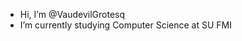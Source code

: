 - Hi, I’m @VaudevilGrotesq
- I’m currently studying Computer Science at SU FMI

<!---
VaudevilGrotesq/VaudevilGrotesq is a ✨ special ✨ repository because its `README.md` (this file) appears on your GitHub profile.
You can click the Preview link to take a look at your changes.
--->

